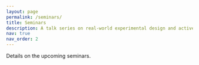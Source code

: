 ```yaml
---
layout: page
permalink: /seminars/
title: Seminars
description: A talk series on real-world experimental design and active learning.
nav: true
nav_order: 2
---
```


Details on the upcoming seminars.
